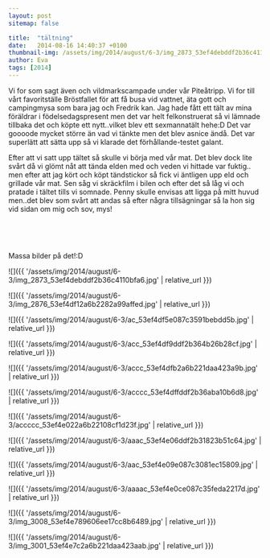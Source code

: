 ```yaml
---
layout: post
sitemap: false

title:  "tältning"
date:   2014-08-16 14:40:37 +0100
thumbnail-img: /assets/img/2014/august/6-3/img_2873_53ef4debddf2b36c4110bfa6.jpg
author: Eva
tags: [2014]
---
```


Vi for som sagt även och vildmarkscampade under vår Piteåtripp. Vi for till vårt favoritställe Bröstfallet för att få busa vid vattnet, äta gott och campingmysa som bara jag och Fredrik kan. Jag hade fått ett tält av mina föräldrar i födelsedagspresent men det var helt felkonstruerat så vi lämnade tillbaka det och köpte ett nytt..vilket blev ett sexmannatält hehe:D Det var goooode mycket större än vad vi tänkte men det blev asnice ändå. Det var superlätt att sätta upp så vi klarade det förhållande-testet galant. 

Efter att vi satt upp tältet så skulle vi börja med vår mat. Det blev dock lite svårt då vi glömt nåt att tända elden med och veden vi hittade var fuktig.. men efter att jag kört och köpt tändstickor så fick vi äntligen upp eld och grillade vår mat. Sen såg vi skräckfilm i bilen och efter det så låg vi och pratade i tältet tills vi somnade. Penny skulle envisas att ligga på mitt huvud men..det blev som svårt att andas så efter några tillsägningar så la hon sig vid sidan om mig och sov, mys! 




 




 




Massa bilder på det!:D

![]({{ '/assets/img/2014/august/6-3/img_2873_53ef4debddf2b36c4110bfa6.jpg'  | relative_url }})

![]({{ '/assets/img/2014/august/6-3/img_2876_53ef4df12a6b2282a99affed.jpg'  | relative_url }})

![]({{ '/assets/img/2014/august/6-3/ac_53ef4df5e087c3591bebdd5b.jpg'  | relative_url }})

![]({{ '/assets/img/2014/august/6-3/acc_53ef4df9ddf2b364b26b28cf.jpg'  | relative_url }})

![]({{ '/assets/img/2014/august/6-3/accc_53ef4dfb2a6b221daa423a9b.jpg'  | relative_url }})

![]({{ '/assets/img/2014/august/6-3/acccc_53ef4dffddf2b36aba10b6d8.jpg'  | relative_url }})

![]({{ '/assets/img/2014/august/6-3/accccc_53ef4e022a6b22108cf1d23f.jpg'  | relative_url }})

![]({{ '/assets/img/2014/august/6-3/aaac_53ef4e06ddf2b31823b51c64.jpg'  | relative_url }})

![]({{ '/assets/img/2014/august/6-3/aac_53ef4e09e087c3081ec15809.jpg'  | relative_url }})

![]({{ '/assets/img/2014/august/6-3/aaaac_53ef4e0ce087c35feda2217d.jpg'  | relative_url }})

![]({{ '/assets/img/2014/august/6-3/img_3008_53ef4e789606ee17cc8b6489.jpg'  | relative_url }})

![]({{ '/assets/img/2014/august/6-3/img_3001_53ef4e7c2a6b221daa423aab.jpg'  | relative_url }})

